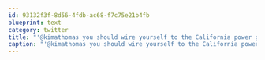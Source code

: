 ```yaml
---
id: 93132f3f-8d56-4fdb-ac68-f7c75e21b4fb
blueprint: text
category: twitter
title: "'@kimathomas you should wire yourself to the California power grid and sell it back to them"
caption: "'@kimathomas you should wire yourself to the California power grid and sell it back to them"
---
```

